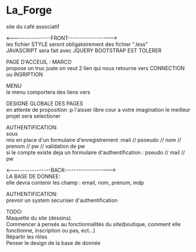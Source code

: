 # La_Forge
site du café associatif

<----------------FRONT------------------><br>
les fichier STYLE seront obligatoirement des fichier ".less"<br>
JAVASCRIPT sera fait avec JQUERY
BOOTSTRAP EST TOLERER<br>

PAGE D'ACCEUIL : MARCO<br>
propose un truc juste on veut 2 lien qui nous retourne vers CONNECTION ou INSRIPTION

MENU<br>
le menu comportera des liens vers 

DESIGNE GLOBALE DES PAGES<br>
en attente de proposition :p l'aisser libre cour a votre imagination le meilleur projet sera selectioner 

AUTHENTIFICATION:<br>
sous<br>
mis en place d'un formulaire d'enregistrement :mail // psoeudo // nom // prenom // pw // validation de pw<br>
si le compte existe deja un formulaire d'authentification : pseudo // mail // pw



<----------------BACK-------------------><br>
LA BASE DE DONNEE:<br>
elle devra contenir les champ : email, nom, prenom, mdp 

AUTHENTIFICATION:<br>
prevoir un system securiser d'authentification

TODO:<br>
Maquette du site (dessins).<br>
Commencer à pensés au fonctionnalités du site(boutique, comment elle fonctionne, inscription ou pas, ect...)<br>
Répartir les rôles<br>
Penser le design de la base de donnée<br>

